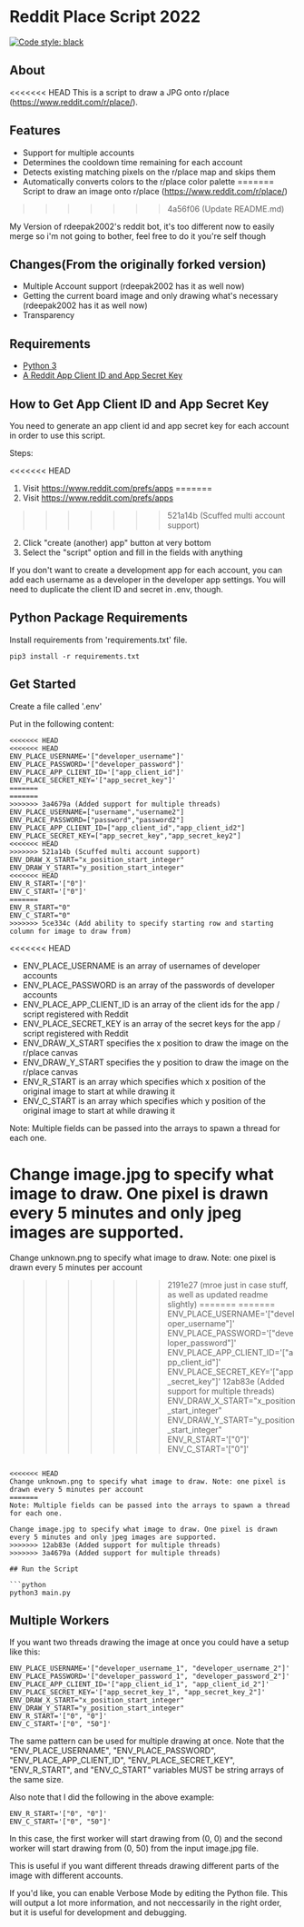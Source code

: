 # Reddit Place Script 2022

[![Code style: black](https://img.shields.io/badge/code%20style-black-000000.svg)](https://github.com/psf/black)

## About

<<<<<<< HEAD
This is a script to draw a JPG onto r/place (<https://www.reddit.com/r/place/>).

## Features

- Support for multiple accounts
- Determines the cooldown time remaining for each account
- Detects existing matching pixels on the r/place map and skips them
- Automatically converts colors to the r/place color palette
=======
Script to draw an image onto r/place (https://www.reddit.com/r/place/)
>>>>>>> 4a56f06 (Update README.md)

My Version of rdeepak2002's reddit bot, it's too different now to easily merge so i'm not going to bother, feel free to do it you're self though

## Changes(From the originally forked version)

- Multiple Account support (rdeepak2002 has it as well now)
- Getting the current board image and only drawing what's necessary (rdeepak2002 has it as well now)
- Transparency

## Requirements

- [Python 3](https://www.python.org/downloads/)
- [A Reddit App Client ID and App Secret Key](https://www.reddit.com/prefs/apps)

## How to Get App Client ID and App Secret Key

You need to generate an app client id and app secret key for each account in order to use this script.

Steps:

<<<<<<< HEAD
1. Visit <https://www.reddit.com/prefs/apps>
=======
1. Visit https://www.reddit.com/prefs/apps
>>>>>>> 521a14b (Scuffed multi account support)
2. Click "create (another) app" button at very bottom
3. Select the "script" option and fill in the fields with anything

If you don't want to create a development app for each account, you can add each username as a developer in the developer app settings. You will need to duplicate the client ID and secret in .env, though.

## Python Package Requirements

Install requirements from 'requirements.txt' file.

```shell
pip3 install -r requirements.txt
```

## Get Started

Create a file called '.env'

Put in the following content:

```text
<<<<<<< HEAD
<<<<<<< HEAD
ENV_PLACE_USERNAME='["developer_username"]'
ENV_PLACE_PASSWORD='["developer_password"]'
ENV_PLACE_APP_CLIENT_ID='["app_client_id"]'
ENV_PLACE_SECRET_KEY='["app_secret_key"]'
=======
=======
>>>>>>> 3a4679a (Added support for multiple threads)
ENV_PLACE_USERNAME=["username","username2"]
ENV_PLACE_PASSWORD=["password","password2"]
ENV_PLACE_APP_CLIENT_ID=["app_client_id","app_client_id2"]
ENV_PLACE_SECRET_KEY=["app_secret_key","app_secret_key2"]
<<<<<<< HEAD
>>>>>>> 521a14b (Scuffed multi account support)
ENV_DRAW_X_START="x_position_start_integer"
ENV_DRAW_Y_START="y_position_start_integer"
<<<<<<< HEAD
ENV_R_START='["0"]'
ENV_C_START='["0"]'
=======
ENV_R_START="0"
ENV_C_START="0"
>>>>>>> 5ce334c (Add ability to specify starting row and starting column for image to draw from)
```

<<<<<<< HEAD
- ENV_PLACE_USERNAME is an array of usernames of developer accounts
- ENV_PLACE_PASSWORD is an array of the passwords of developer accounts
- ENV_PLACE_APP_CLIENT_ID is an array of the client ids for the app / script registered with Reddit
- ENV_PLACE_SECRET_KEY is an array of the secret keys for the app / script registered with Reddit
- ENV_DRAW_X_START specifies the x position to draw the image on the r/place canvas
- ENV_DRAW_Y_START specifies the y position to draw the image on the r/place canvas
- ENV_R_START is an array which specifies which x position of the original image to start at while drawing it
- ENV_C_START is an array which specifies which y position of the original image to start at while drawing it

Note: Multiple fields can be passed into the arrays to spawn a thread for each one.

Change image.jpg to specify what image to draw. One pixel is drawn every 5 minutes and only jpeg images are supported.
=======
Change unknown.png to specify what image to draw. Note: one pixel is drawn every 5 minutes per account
>>>>>>> 2191e27 (mroe just in case stuff, as well as updated readme slightly)
=======
=======
ENV_PLACE_USERNAME='["developer_username"]'
ENV_PLACE_PASSWORD='["developer_password"]'
ENV_PLACE_APP_CLIENT_ID='["app_client_id"]'
ENV_PLACE_SECRET_KEY='["app_secret_key"]'
>>>>>>> 12ab83e (Added support for multiple threads)
ENV_DRAW_X_START="x_position_start_integer"
ENV_DRAW_Y_START="y_position_start_integer"
ENV_R_START='["0"]'
ENV_C_START='["0"]'
```

<<<<<<< HEAD
Change unknown.png to specify what image to draw. Note: one pixel is drawn every 5 minutes per account
=======
Note: Multiple fields can be passed into the arrays to spawn a thread for each one.

Change image.jpg to specify what image to draw. One pixel is drawn every 5 minutes and only jpeg images are supported.
>>>>>>> 12ab83e (Added support for multiple threads)
>>>>>>> 3a4679a (Added support for multiple threads)

## Run the Script

```python
python3 main.py
```

## Multiple Workers

If you want two threads drawing the image at once you could have a setup like this:

```text
ENV_PLACE_USERNAME='["developer_username_1", "developer_username_2"]'
ENV_PLACE_PASSWORD='["developer_password_1", "developer_password_2"]'
ENV_PLACE_APP_CLIENT_ID='["app_client_id_1", "app_client_id_2"]'
ENV_PLACE_SECRET_KEY='["app_secret_key_1", "app_secret_key_2"]'
ENV_DRAW_X_START="x_position_start_integer"
ENV_DRAW_Y_START="y_position_start_integer"
ENV_R_START='["0", "0"]'
ENV_C_START='["0", "50"]'
```

The same pattern can be used for multiple drawing at once. Note that the "ENV_PLACE_USERNAME", "ENV_PLACE_PASSWORD", "ENV_PLACE_APP_CLIENT_ID", "ENV_PLACE_SECRET_KEY", "ENV_R_START", and "ENV_C_START" variables MUST be string arrays of the same size.

Also note that I did the following in the above example:

```text
ENV_R_START='["0", "0"]'
ENV_C_START='["0", "50"]'
```

In this case, the first worker will start drawing from (0, 0) and the second worker will start drawing from (0, 50) from the input image.jpg file.

This is useful if you want different threads drawing different parts of the image with different accounts.

If you'd like, you can enable Verbose Mode by editing the Python file. This will output a lot more information, and not neccessarily in the right order, but it is useful for development and debugging.
